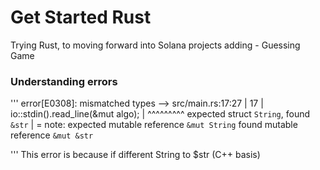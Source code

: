 # Get Started Rust
Trying Rust, to moving forward into Solana projects
adding - Guessing Game


### Understanding errors
'''
error[E0308]: mismatched types
  --> src/main.rs:17:27
   |
17 |     io::stdin().read_line(&mut algo);
   |                           ^^^^^^^^^ expected struct `String`, found `&str`
   |
   = note: expected mutable reference `&mut String`
              found mutable reference `&mut &str`

'''
This error is because if different String to $str (C++ basis)